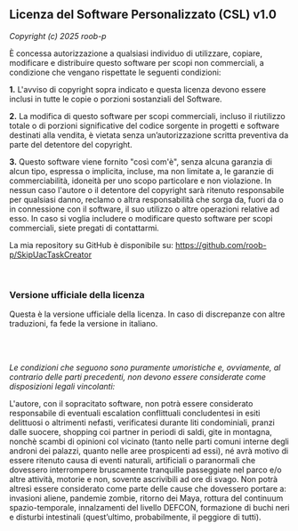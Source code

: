 ## **Licenza del Software Personalizzato (CSL) v1.0**

*Copyright (c) 2025 roob-p*

È concessa autorizzazione a qualsiasi individuo di utilizzare, copiare, modificare e distribuire questo software per scopi non commerciali, a condizione che vengano rispettate le seguenti condizioni:

**1.** L'avviso di copyright sopra indicato e questa licenza devono essere inclusi in tutte le copie o porzioni sostanziali del Software.

**2.** La modifica di questo software per scopi commerciali, incluso il riutilizzo totale o di porzioni significative del codice sorgente in progetti e software destinati alla vendita, è vietata senza un’autorizzazione scritta preventiva da parte del detentore del copyright.

**3.** Questo software viene fornito "così com'è", senza alcuna garanzia di alcun tipo, espressa o implicita, incluse, ma non limitate a, le garanzie di commerciabilità, idoneità per uno scopo particolare e non violazione. In nessun caso l'autore o il detentore del copyright sarà ritenuto responsabile per qualsiasi danno, reclamo o altra responsabilità che sorga da, fuori da o in connessione con il software, il suo utilizzo o altre operazioni relative ad esso.
In caso si voglia includere o modificare questo software per scopi commerciali, siete pregati di contattarmi.

La mia repository su GitHub è disponibile su: https://github.com/roob-p/SkipUacTaskCreator

</br>

### **Versione ufficiale della licenza**
Questa è la versione ufficiale della licenza. In caso di discrepanze con altre traduzioni, fa fede la versione in italiano.

</br>
</br>

*Le condizioni che seguono sono puramente umoristiche e, ovviamente, al contrario delle parti precedenti, non devono essere considerate come disposizioni legali vincolanti:*

L'autore, con il sopracitato software, non potrà essere considerato responsabile di eventuali escalation conflittuali concludentesi in esiti delittuosi o altrimenti nefasti, verificatesi durante liti condominiali, pranzi dalle suocere, shopping coi partner in periodi di saldi, gite in montagna, nonchè scambi di opinioni col vicinato (tanto nelle parti comuni interne  degli androni dei palazzi, quanto nelle aree prospicenti ad essi), né avrà motivo di essere ritenuto causa di eventi naturali, artificiali o paranormali che dovessero interrompere bruscamente tranquille passeggiate nel parco e/o altre attività, motorie e non, sovente ascrivibili ad ore di svago. Non potrà altresì essere considerato come parte delle cause che dovessero portare a: invasioni aliene, pandemie zombie, ritorno dei Maya, rottura del continuum spazio-temporale, innalzamenti del livello DEFCON, formazione di buchi neri e disturbi intestinali (quest’ultimo, probabilmente, il peggiore di tutti).  
